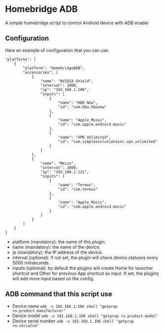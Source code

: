 # Homebridge ADB

A simple homebridge script to control Android device with ADB enable

## Configuration

Here an example of configuration that you can use.


    "platforms": [
        {
            "platform": "HomebridgeADB",
            "accessories": [
                {
                    "name": "NVIDIA Shield",
                    "interval": 1000,
                    "ip": "192.168.1.106",
                    "inputs": [
                        {
                            "name": "HBO Now",
                            "id": "com.hbo.hbonow"
                        },
                        {
                            "name": "Apple Music",
                            "id": "com.apple.android.music"
                        },
                        {
                            "name": "VPN Unlimited",
                            "id": "com.simplexsolutionsinc.vpn_unlimited"
                        }
                    ]
                },
                {
                    "name": "Meizu",
                    "interval": 1000,
                    "ip": "192.168.1.121",
                    "inputs": [
                        {
                            "name": "Termux",
                            "id": "com.termux"
                        },
                        {
                            "name": "Apple Music",
                            "id": "com.apple.android.music"
                        }
                    ]
                }
            ]
        }
    ]

* platform (mandatory): the name of this plugin.
* name (mandatory): the name of the device.
* ip (mandatory): the IP address of the device.
* interval (optional): if not set, the plugin will check device statuses every 5000 miliseconds.
* inputs (optional): by default the plugins will create Home for launcher shortcut and Other for previous App shortcut as input. If set, the plugins will add more input based on the config.

## ADB command that this script use

* Device name `adb -s 192.168.1.106 shell "getprop ro.product.manufacturer"`
* Device model `adb -s 192.168.1.106 shell "getprop ro.product.model"`
* Device serial number
`adb -s 192.168.1.106 shell "getprop ro.serialno"`
